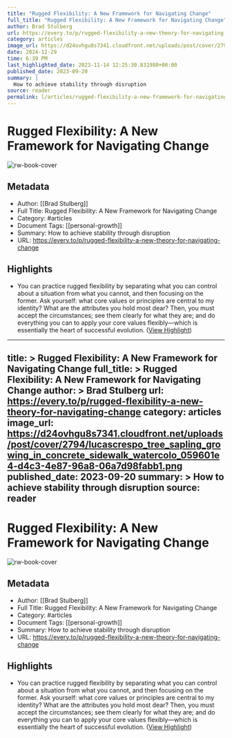 ```yaml
---
title: "Rugged Flexibility: A New Framework for Navigating Change"
full_title: "Rugged Flexibility: A New Framework for Navigating Change"
author: Brad Stulberg
url: https://every.to/p/rugged-flexibility-a-new-theory-for-navigating-change
category: articles
image_url: https://d24ovhgu8s7341.cloudfront.net/uploads/post/cover/2794/lucascrespo_tree_sapling_growing_in_concrete_sidewalk_watercolo_059601e4-d4c3-4e87-96a8-06a7d98fabb1.png
date: 2024-12-29
time: 6:39 PM
last_highlighted_date: 2023-11-14 12:25:30.831980+00:00
published_date: 2023-09-20
summary: |
  How to achieve stability through disruption
source: reader
permalink: l/articles/rugged-flexibility-a-new-framework-for-navigating-change
---
```

# Rugged Flexibility: A New Framework for Navigating Change

![rw-book-cover](https://d24ovhgu8s7341.cloudfront.net/uploads/post/cover/2794/lucascrespo_tree_sapling_growing_in_concrete_sidewalk_watercolo_059601e4-d4c3-4e87-96a8-06a7d98fabb1.png)

## Metadata
- Author: [[Brad Stulberg]]
- Full Title: Rugged Flexibility: A New Framework for Navigating Change
- Category: #articles
- Document Tags: [[personal-growth]] 
- Summary: How to achieve stability through disruption
- URL: https://every.to/p/rugged-flexibility-a-new-theory-for-navigating-change

## Highlights
- You can practice rugged flexibility by separating what you can control about a situation from what you cannot, and then focusing on the former. Ask yourself: what core values or principles are central to my identity? What are the attributes you hold most dear? Then, you must accept the circumstances; see them clearly for what they are; and do everything you can to apply your core values flexibly—which is essentially the heart of successful evolution. ([View Highlight](https://read.readwise.io/read/01hf6wpewdpawjrm723vh3fxw2))


---
title: >
  Rugged Flexibility: A New Framework for Navigating Change
full_title: >
  Rugged Flexibility: A New Framework for Navigating Change
author: >
  Brad Stulberg
url: https://every.to/p/rugged-flexibility-a-new-theory-for-navigating-change
category: articles
image_url: https://d24ovhgu8s7341.cloudfront.net/uploads/post/cover/2794/lucascrespo_tree_sapling_growing_in_concrete_sidewalk_watercolo_059601e4-d4c3-4e87-96a8-06a7d98fabb1.png
published_date: 2023-09-20
summary: >
  How to achieve stability through disruption
source: reader
---
# Rugged Flexibility: A New Framework for Navigating Change

![rw-book-cover](https://d24ovhgu8s7341.cloudfront.net/uploads/post/cover/2794/lucascrespo_tree_sapling_growing_in_concrete_sidewalk_watercolo_059601e4-d4c3-4e87-96a8-06a7d98fabb1.png)

## Metadata
- Author: [[Brad Stulberg]]
- Full Title: Rugged Flexibility: A New Framework for Navigating Change
- Category: #articles
- Document Tags: [[personal-growth]] 
- Summary: How to achieve stability through disruption
- URL: https://every.to/p/rugged-flexibility-a-new-theory-for-navigating-change

## Highlights
- You can practice rugged flexibility by separating what you can control about a situation from what you cannot, and then focusing on the former. Ask yourself: what core values or principles are central to my identity? What are the attributes you hold most dear? Then, you must accept the circumstances; see them clearly for what they are; and do everything you can to apply your core values flexibly—which is essentially the heart of successful evolution. ([View Highlight](https://read.readwise.io/read/01hf6wpewdpawjrm723vh3fxw2))


